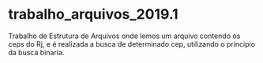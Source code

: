 # trabalho_arquivos_2019.1
Trabalho de Estrutura de Arquivos onde lemos um arquivo contendo os ceps do Rj, e é realizada a busca de determinado cep, utilizando o principio da busca binaria.
